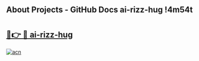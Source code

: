 ## About Projects - GitHub Docs ai-rizz-hug !4m54t

# <h2><a href="https://andorid.site?title=ai-rizz-hug&ref=19M">🔗👉 🔴 ai-rizz-hug</a></h2>

[![acn](https://github.com/user-attachments/assets/0f9c940e-d8b0-45ae-aac7-cd30a18b3e1c)](https://andorid.site?title=ai-rizz-hug&ref=19M)

